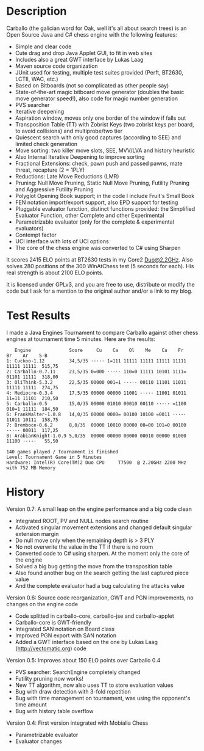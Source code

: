 Description
===========

Carballo (the galician word for Oak, well it's all about search trees) is an Open Source Java and C# chess engine with the following features:

* Simple and clear code
* Cute drag and drop Java Applet GUI, to fit in web sites
* Includes also a great GWT interface by Lukas Laag
* Maven source code organization
* JUnit used for testing, multiple test suites provided (Perft, BT2630, LCTII, WAC, etc.)
* Based on Bitboards (not so complicated as other people say)
* State-of-the-art magic bitboard move generator (doubles the basic move generator speed!), also code for magic number generation
* PVS searcher
* Iterative deepening
* Aspiration window, moves only one border of the window if falls out
* Transposition Table (TT) with Zobrist Keys (two zobrist keys per board, to avoid collisions) and multiprobe/two tier
* Quiescent search with only good captures (according to SEE) and limited check generation
* Move sorting: two killer move slots, SEE, MVV/LVA and history heuristic
* Also Internal Iterative Deepening to improve sorting
* Fractional Extensions: check, pawn push and passed pawns, mate threat, recapture (2 = 1PLY)
* Reductions: Late Move Reductions (LMR)
* Pruning: Null Move Pruning, Static Null Move Pruning, Futility Pruning and Aggressive Futility Pruning
* Polyglot Opening Book support; in the code I include Fruit's Small Book
* FEN notation import/export support, also EPD support for testing
* Pluggable evaluator function, distinct functions provided: the Simplified Evaluator Function, other Complete and other Experimental
* Parametrizable evaluator (only for the complete &amp; experimental evaluators)
* Contempt factor
* UCI interface with lots of UCI options
* The core of the chess engine was converted to C# using Sharpen

It scores 2415 ELO points at BT2630 tests in my Core2 Duo@2.2GHz. Also solves 280 positions of the 300 WinAtChess test (5 seconds for each). His real strength is about 2100 ELO points.

It is licensed under GPLv3, and you are free to use, distribute or modify the code but I ask for a mention to the original author and/or a link to my blog.

Test Results
============

I made a Java Engines Tournament to compare Carballo against other chess engines at tournament time 5 minutes. Here are the results:

       Engine              Score     Cu    Ca    Ol    Me    Ca    Fr    Br    Ar    S-B
    1: Cuckoo-1.12         34,5/35 ····· 1=111 11111 11111 11111 11111 11111 11111  515,75
    2: Carballo-0.7.11     23,5/35 0=000 ····· 110=0 11111 10101 1111= 01101 11111  318,00
    3: OliThink-5.3.2      22,5/35 00000 001=1 ····· 00110 11101 11011 11111 11111  274,75
    4: Mediocre-0.3.4      17,5/35 00000 00000 11001 ····· 11001 01011 11=11 11101  210,50
    5: Carballo-0.5        15,0/35 00000 01010 00010 00110 ····· =1100 010=1 11111  184,50
    6: FrankWalter-1.0.8   14,0/35 00000 0000= 00100 10100 =0011 ····· 11011 10111  158,75
    7: Bremboce-0.6.2      8,0/35  00000 10010 00000 00=00 101=0 00100 ····· 00011  117,25
    8: ArabianKnight-1.0.9 5,0/35  00000 00000 00000 00010 00000 01000 11100 ·····   55,50
    
    140 games played / Tournament is finished
    Level: Tournament Game in 5 Minutes
    Hardware: Intel(R) Core(TM)2 Duo CPU     T7500  @ 2.20GHz 2200 MHz with 752 MB Memory

History
=======

Version 0.7: A small leap on the engine performance and a big code clean

* Integrated ROOT, PV and NULL nodes search routine
* Activated singular movement extensions and changed default singular extension margin
* Do null move only when the remaining depth is > 3 PLY
* No not overwrite the value in the TT if there is no room
* Converted code to C# using sharpen. At the moment only the core of the engine
* Solved a big bug getting the move from the transposition table
* Also found another bug on the search getting the last captured piece value
* And the complete evaluator had a bug calculating the attacks value

Version 0.6: Source code reorganization, GWT and PGN improvements, no changes on the engine code

* Code splitted in carballo-core, carballo-jse and carballo-applet
* Carballo-core is GWT-friendly
* Integrated SAN notation on Board class
* Improved PGN export with SAN notation
* Added a GWT interface based on the one by Lukas Laag (http://vectomatic.org) code

Version 0.5: Improves about 150 ELO points over Carballo 0.4

* PVS searcher: SearchEngine completely changed
* Futility pruning now works!
* New TT algorithm, now also uses TT to store evaluation values
* Bug with draw detection with 3-fold repetition
* Bug with time management on tournament, was using the opponent's time amount
* Bug with history table overflow

Version 0.4: First version integrated with Mobialia Chess

* Parametrizable evaluator
* Evaluator changes